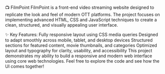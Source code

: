 📺 FilmPoint
FilmPoint is a front-end video streaming website designed to replicate the look and feel of modern OTT platforms. The project focuses on implementing advanced HTML, CSS and JavaScript  techniques to create a clean, structured, and visually appealing user interface.

✨ Key Features:
Fully responsive layout using CSS media queries
Designed to adapt smoothly across mobile, tablet, and desktop devices
Structured sections for featured content, movie thumbnails, and categories
Optimized layout and typography for clarity, usability, and accessibility
This project demonstrates my ability to build a responsive and modern web interface using core web technologies. Feel free to explore the code and see how the UI comes together!

